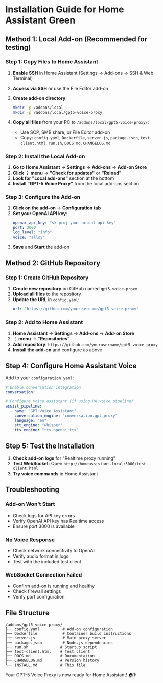 # Installation Guide for Home Assistant Green

## Method 1: Local Add-on (Recommended for testing)

### Step 1: Copy Files to Home Assistant

1. **Enable SSH** in Home Assistant (Settings → Add-ons → SSH & Web Terminal)
2. **Access via SSH** or use the File Editor add-on
3. **Create add-on directory**:
   ```bash
   mkdir -p /addons/local
   mkdir -p /addons/local/gpt5-voice-proxy
   ```

4. **Copy all files** from your PC to `/addons/local/gpt5-voice-proxy/`:
   - Use SCP, SMB share, or File Editor add-on
   - Copy: `config.yaml`, `Dockerfile`, `server.js`, `package.json`, `test-client.html`, `run.sh`, `DOCS.md`, `CHANGELOG.md`

### Step 2: Install the Local Add-on

1. **Go to Home Assistant** → **Settings** → **Add-ons** → **Add-on Store**
2. **Click ⋮ menu** → **"Check for updates"** or **"Reload"**
3. **Look for "Local add-ons"** section at the bottom
4. **Install "GPT-5 Voice Proxy"** from the local add-ons section

### Step 3: Configure the Add-on

1. **Click on the add-on** → **Configuration tab**
2. **Set your OpenAI API key**:
   ```yaml
   openai_api_key: "sk-proj-your-actual-api-key"
   port: 3000
   log_level: "info"
   voice: "alloy"
   ```
3. **Save** and **Start** the add-on

## Method 2: GitHub Repository

### Step 1: Create GitHub Repository

1. **Create new repository** on GitHub named `gpt5-voice-proxy`
2. **Upload all files** to the repository
3. **Update the URL** in `config.yaml`:
   ```yaml
   url: "https://github.com/yourusername/gpt5-voice-proxy"
   ```

### Step 2: Add to Home Assistant

1. **Home Assistant** → **Settings** → **Add-ons** → **Add-on Store**
2. **⋮ menu** → **"Repositories"**
3. **Add repository**: `https://github.com/yourusername/gpt5-voice-proxy`
4. **Install the add-on** and configure as above

## Step 4: Configure Home Assistant Voice

Add to your `configuration.yaml`:

```yaml
# Enable conversation integration
conversation:

# Configure voice assistant (if using HA voice pipeline)
assist_pipeline:
  - name: "GPT Voice Assistant"
    conversation_engine: "conversation.gpt_proxy"
    language: "en"
    stt_engine: "whisper"
    tts_engine: "tts.openai_tts"
```

## Step 5: Test the Installation

1. **Check add-on logs** for "Realtime proxy running"
2. **Test WebSocket**: Open `http://homeassistant.local:3000/test-client.html`
3. **Try voice commands** in Home Assistant

## Troubleshooting

### Add-on Won't Start
- Check logs for API key errors
- Verify OpenAI API key has Realtime access
- Ensure port 3000 is available

### No Voice Response
- Check network connectivity to OpenAI
- Verify audio format in logs
- Test with the included test client

### WebSocket Connection Failed
- Confirm add-on is running and healthy
- Check firewall settings
- Verify port configuration

## File Structure
```
/addons/gpt5-voice-proxy/
├── config.yaml          # Add-on configuration
├── Dockerfile           # Container build instructions
├── server.js            # Main proxy server
├── package.json         # Node.js dependencies
├── run.sh              # Startup script
├── test-client.html    # Test client
├── DOCS.md             # Documentation
├── CHANGELOG.md        # Version history
└── INSTALL.md          # This file
```

Your GPT-5 Voice Proxy is now ready for Home Assistant! 🏠🎙️